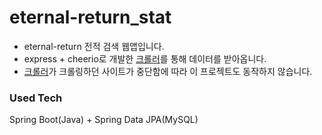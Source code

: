 # eternal-return_stat
- eternal-return 전적 검색 웹앱입니다.
- express + cheerio로 개발한 [크롤러](https://github.com/minsoo0715/eternal-return-stat-crawler)를 통해 데이터를 받아옵니다.
- [크롤러](https://github.com/minsoo0715/eternal-return-stat-crawler)가 크롤링하던 사이트가 중단함에 따라 이 프로젝트도 동작하지 않습니다.

### Used Tech
Spring Boot(Java) + Spring Data JPA(MySQL)
